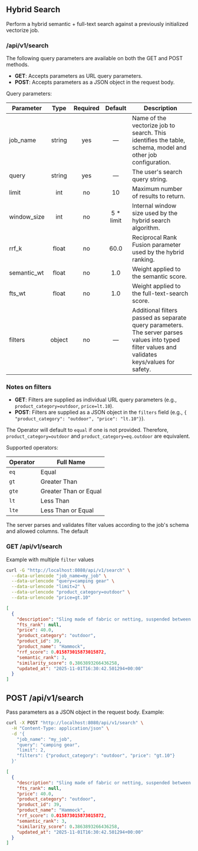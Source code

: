 
## Hybrid Search

Perform a hybrid semantic + full-text search against a previously initialized vectorize job.

### /api/v1/search

The following query parameters are available on both the GET and POST methods.

- **GET**: Accepts parameters as URL query parameters.
- **POST**: Accepts parameters as a JSON object in the request body.

Query parameters:

| Parameter   |  Type  | Required |  Default  | Description                                                                                                                                     |
| ----------- | :----: | :------: | :-------: | ----------------------------------------------------------------------------------------------------------------------------------------------- |
| job_name    | string |   yes    |     —     | Name of the vectorize job to search. This identifies the table, schema, model and other job configuration.                                      |
| query       | string |   yes    |     —     | The user's search query string.                                                                                                                 |
| limit       |  int   |    no    |    10     | Maximum number of results to return.                                                                                                            |
| window_size |  int   |    no    | 5 * limit | Internal window size used by the hybrid search algorithm.                                                                                       |
| rrf_k       | float  |    no    |   60.0    | Reciprocal Rank Fusion parameter used by the hybrid ranking.                                                                                    |
| semantic_wt | float  |    no    |    1.0    | Weight applied to the semantic score.                                                                                                           |
| fts_wt      | float  |    no    |    1.0    | Weight applied to the full-text-search score.                                                                                                   |
| filters     | object |    no    |     —     | Additional filters passed as separate query parameters. The server parses values into typed filter values and validates keys/values for safety. |


### Notes on filters

- **GET**: Filters are supplied as individual URL query parameters (e.g., `product_category=outdoor`, `price=lt.10`).
- **POST**: Filters are supplied as a JSON object in the `filters` field (e.g., `{ "product_category": "outdoor", "price": "lt.10"}`).

The Operator will default to `equal` if one is not provided.
 Therefore, `product_category=outdoor` and `product_category=eq.outdoor` are equivalent.

Supported operators:

| Operator | Full Name |
|----------|-----------|
| `eq` | Equal |
| `gt` | Greater Than |
| `gte` | Greater Than or Equal |
| `lt` | Less Than |
| `lte` | Less Than or Equal |

The server parses and validates filter values according to the job's schema and allowed columns.
 The default 

### GET /api/v1/search

Example with multiple `filter` values

```bash
curl -G "http://localhost:8080/api/v1/search" \
  --data-urlencode "job_name=my_job" \
  --data-urlencode "query=camping gear" \
  --data-urlencode "limit=2" \
  --data-urlencode "product_category=outdoor" \
  --data-urlencode "price=gt.10"
```

```json
[
  {
    "description": "Sling made of fabric or netting, suspended between two points for relaxation",
    "fts_rank": null,
    "price": 40.0,
    "product_category": "outdoor",
    "product_id": 39,
    "product_name": "Hammock",
    "rrf_score": 0.015873015873015872,
    "semantic_rank": 3,
    "similarity_score": 0.3863893266436258,
    "updated_at": "2025-11-01T16:30:42.501294+00:00"
  }
]
```

## POST /api/v1/search

Pass parameters as a JSON object in the request body. Example:

```bash
curl -X POST "http://localhost:8080/api/v1/search" \
  -H "Content-Type: application/json" \
  -d '{
    "job_name": "my_job",
    "query": "camping gear",
    "limit": 2,
    "filters": {"product_category": "outdoor", "price": "gt.10"}
  }'
```

```json
[
  {
    "description": "Sling made of fabric or netting, suspended between two points for relaxation",
    "fts_rank": null,
    "price": 40.0,
    "product_category": "outdoor",
    "product_id": 39,
    "product_name": "Hammock",
    "rrf_score": 0.015873015873015872,
    "semantic_rank": 3,
    "similarity_score": 0.3863893266436258,
    "updated_at": "2025-11-01T16:30:42.501294+00:00"
  }
]
```
